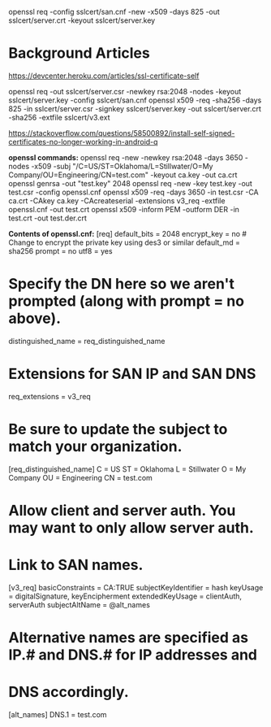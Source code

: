 openssl req -config sslcert/san.cnf -new -x509 -days 825 -out sslcert/server.crt -keyout sslcert/server.key

# Background Articles
https://devcenter.heroku.com/articles/ssl-certificate-self

openssl req -out sslcert/server.csr -newkey rsa:2048 -nodes -keyout sslcert/server.key -config sslcert/san.cnf
openssl x509 -req -sha256 -days 825 -in sslcert/server.csr -signkey sslcert/server.key -out sslcert/server.crt -sha256 -extfile sslcert/v3.ext



https://stackoverflow.com/questions/58500892/install-self-signed-certificates-no-longer-working-in-android-q

**openssl commands:**
openssl req -new -newkey rsa:2048 -days 3650 -nodes -x509 -subj "/C=US/ST=Oklahoma/L=Stillwater/O=My Company/OU=Engineering/CN=test.com" -keyout ca.key -out ca.crt
openssl genrsa -out "test.key" 2048
openssl req -new -key test.key -out test.csr -config openssl.cnf
openssl x509 -req -days 3650 -in test.csr -CA ca.crt -CAkey ca.key -CAcreateserial -extensions v3_req -extfile openssl.cnf -out test.crt
openssl x509 -inform PEM -outform DER -in test.crt -out test.der.crt


**Contents of openssl.cnf:**
[req]
default_bits = 2048
encrypt_key  = no # Change to encrypt the private key using des3 or similar
default_md   = sha256
prompt       = no
utf8         = yes

# Specify the DN here so we aren't prompted (along with prompt = no above).

distinguished_name = req_distinguished_name

# Extensions for SAN IP and SAN DNS

req_extensions = v3_req

# Be sure to update the subject to match your organization.

[req_distinguished_name]
C  = US
ST = Oklahoma
L  = Stillwater
O  = My Company
OU = Engineering
CN = test.com

# Allow client and server auth. You may want to only allow server auth.
# Link to SAN names.

[v3_req]
basicConstraints     = CA:TRUE
subjectKeyIdentifier = hash
keyUsage             = digitalSignature, keyEncipherment
extendedKeyUsage     = clientAuth, serverAuth
subjectAltName       = @alt_names

# Alternative names are specified as IP.# and DNS.# for IP addresses and
# DNS accordingly.

[alt_names]
DNS.1 = test.com